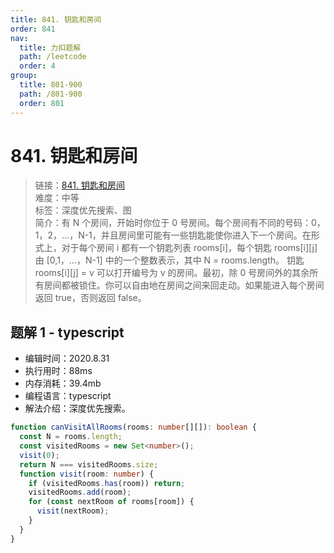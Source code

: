 ```yaml
---
title: 841. 钥匙和房间
order: 841
nav:
  title: 力扣题解
  path: /leetcode
  order: 4
group:
  title: 801-900
  path: /801-900
  order: 801
---
```


# 841. 钥匙和房间

> 链接：[841. 钥匙和房间](https://leetcode-cn.com/problems/keys-and-rooms/)  
> 难度：中等  
> 标签：深度优先搜索、图  
> 简介：有 N 个房间，开始时你位于 0 号房间。每个房间有不同的号码：0，1，2，...，N-1，并且房间里可能有一些钥匙能使你进入下一个房间。在形式上，对于每个房间 i 都有一个钥匙列表 rooms[i]，每个钥匙 rooms[i][j] 由 [0,1，...，N-1] 中的一个整数表示，其中 N = rooms.length。 钥匙 rooms[i][j] = v 可以打开编号为 v 的房间。最初，除 0 号房间外的其余所有房间都被锁住。你可以自由地在房间之间来回走动。如果能进入每个房间返回 true，否则返回 false。

## 题解 1 - typescript

- 编辑时间：2020.8.31
- 执行用时：88ms
- 内存消耗：39.4mb
- 编程语言：typescript
- 解法介绍：深度优先搜索。

```typescript
function canVisitAllRooms(rooms: number[][]): boolean {
  const N = rooms.length;
  const visitedRooms = new Set<number>();
  visit(0);
  return N === visitedRooms.size;
  function visit(room: number) {
    if (visitedRooms.has(room)) return;
    visitedRooms.add(room);
    for (const nextRoom of rooms[room]) {
      visit(nextRoom);
    }
  }
}
```
